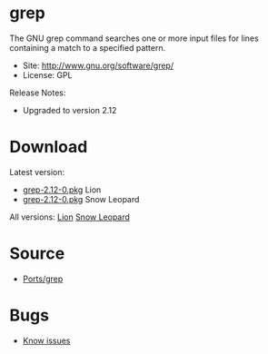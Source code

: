 

# grep #

The GNU grep command searches one or more input files for lines containing a match to a specified pattern.

  * Site: http://www.gnu.org/software/grep/
  * License: GPL

Release Notes:
  * Upgraded to version 2.12


# Download #

Latest version:
  * [grep-2.12-0.pkg](http://code.google.com/p/rudix/downloads/detail?name=grep-2.12-0.pkg) Lion
  * [grep-2.12-0.pkg](http://code.google.com/p/rudix-snowleopard/downloads/detail?name=grep-2.12-0.pkg) Snow Leopard

All versions: [Lion](http://code.google.com/p/rudix/downloads/list?q=grep) [Snow Leopard](http://code.google.com/p/rudix-snowleopard/downloads/list?q=grep)

# Source #
  * [Ports/grep](http://code.google.com/p/rudix/source/browse/Ports/grep)

# Bugs #
  * [Know issues](http://code.google.com/p/rudix/issues/list?q=grep)
